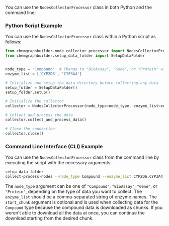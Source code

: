 You can use the `NodesCollectorProcessor` class in both Python and the command line:

### Python Script Example

You can use the `NodesCollectorProcessor` class within a Python script as follows:

```python
from chemgraphbuilder.node_collector_processor import NodesCollectorProcessor
from chemgraphbuilder.setup_data_folder import SetupDataFolder


node_type = "Compound"  # Change to "BioAssay", "Gene", or "Protein" as needed
enzyme_list = ['CYP2D6', 'CYP3A4']

# Initialize and setup the data directory before collecting any data
setup_folder = SetupDataFolder()
setup_folder.setup()

# Initialize the collector
collector = NodesCollectorProcessor(node_type=node_type, enzyme_list=enzyme_list, start_chunk=0)

# Collect and process the data
collector.collect_and_process_data()

# Close the connection
collector.close()
```


### Command Line Interface (CLI) Example

You can use the `NodesCollectorProcessor` class from the command line by executing the script with the necessary arguments:

```sh
setup-data-folder
collect-process-nodes --node_type Compound --enzyme_list CYP2D6,CYP3A4 --start_chunk 0 # the default start-chunk is 0
```

The `node_type` argument can be one of `"Compound"`, `"BioAssay"`, `"Gene"`, or `"Protein"`, depending on the type of data you want to collect.
The `enzyme_list` should be a comma-separated string of enzyme names.
The `start_chunk` argument is optional and is used when collecting data for the `Compound` type because the compound data is downloaded as chunks.
If you weren't able to download all the data at once, you can continue the download starting from the desired chunk.
